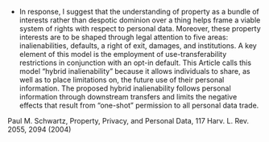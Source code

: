  * In response, I suggest that the understanding of property as a bundle of interests rather than despotic dominion over a thing helps frame a viable system of rights with respect to personal data. Moreover, these property interests are to be shaped through legal attention to five areas: inalienabilities, defaults, a right of exit, damages, and institutions. A key element of this model is the employment of use-transferability restrictions in conjunction with an opt-in default. This Article calls this model “hybrid inalienability” because it allows individuals to share, as well as to place limitations on, the future use of their personal information. The proposed hybrid inalienability follows personal information through downstream transfers and limits the negative effects that result from “one-shot” permission to all personal data trade.

Paul M. Schwartz, Property, Privacy, and Personal Data, 117 Harv. L. Rev. 2055, 2094 (2004)
